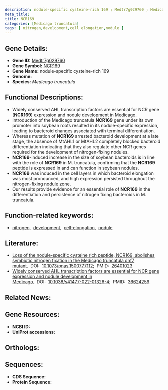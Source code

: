 ```yaml
---
description: nodule-specific cysteine-rich 169 ; Medtr7g029760 ; Medicago truncatula
meta_title:
title: NCR169
categories: [Medicago truncatula]
tags: [ nitrogen,development,cell elongation,nodule ]
---
```


## Gene Details:
- **Gene ID:** [Medtr7g029760]()
- **Gene Symbol:** <u>NCR169</u>
- **Gene Name:** nodule-specific cysteine-rich 169
- **Genome:** []()
- **Species:** *Medicago truncatula*

## Functional Descriptions:
   - Widely conserved AHL transcription factors are essential for NCR gene (**NCR169**) expression and nodule development in Medicago.
   - Introduction of the Medicago truncatula **NCR169** gene under its own promoter into soybean roots resulted in its nodule-specific expression, leading to bacteroid changes associated with terminal differentiation.
   - Whereas mutation of **NCR169** arrested bacteroid development at a late stage, the absence of MtAHL1 or MtAHL2 completely blocked bacteroid differentiation indicating that they also regulate other NCR genes required for the development of nitrogen-fixing nodules.
   - **NCR169**-induced increase in the size of soybean bacteroids is in line with the role of **NCR169** in M. truncatula, confirming that the **NCR169** peptide is expressed in and can function in soybean nodules.
   - **NCR169** was induced in the cell layers in which bacteroid elongation was most pronounced, and high expression persisted throughout the nitrogen-fixing nodule zone. 
   - Our results provide evidence for an essential role of **NCR169** in the differentiation and persistence of nitrogen fixing bacteroids in M. truncatula.

## Function-related keywords:
   - [nitrogen](/tags/nitrogen/),&nbsp;&nbsp;[development](/tags/development/),&nbsp;&nbsp;[cell-elongation](/tags/cell-elongation/),&nbsp;&nbsp;[nodule](/tags/nodule/)

## Literature:
   - [Loss of the nodule-specific cysteine rich peptide, NCR169, abolishes symbiotic nitrogen fixation in the Medicago truncatula dnf7 mutant.](https://doi.org/10.1073/pnas.1500777112)&nbsp;&nbsp;DOI:&nbsp;&nbsp;[10.1073/pnas.1500777112](https://doi.org/10.1073/pnas.1500777112);&nbsp;&nbsp;PMID:&nbsp;&nbsp;[26401023](https://pubmed.ncbi.nlm.nih.gov/26401023/)
   - [Widely conserved AHL transcription factors are essential for NCR gene expression and nodule development in Medicago.](https://doi.org/10.1038/s41477-022-01326-4)&nbsp;&nbsp;DOI:&nbsp;&nbsp;[10.1038/s41477-022-01326-4](https://doi.org/10.1038/s41477-022-01326-4);&nbsp;&nbsp;PMID:&nbsp;&nbsp;[36624259](https://pubmed.ncbi.nlm.nih.gov/36624259/)

## Related News:

## Gene Resources:
- **NCBI ID:**  [](https://www.ncbi.nlm.nih.gov/gene/?term=)
- **UniProt accessions:**  [](https://www.uniprot.org/uniprotkb//entry)

## Orthologs:

## Sequences:
- **CDS Sequence:**
- **Protein Sequence:**
